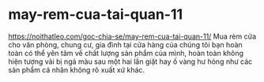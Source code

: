 # may-rem-cua-tai-quan-11
https://noithatleo.com/goc-chia-se/may-rem-cua-tai-quan-11/    Mua rèm cửa cho văn phòng, chung cư, gia đình tại cửa hàng của chúng tôi bạn hoàn toàn có thể yên tâm về chất lượng sản phẩm của mình, hoàn toàn không hiện tượng vải bị ngả màu sau một hai lần giặt hay ố vàng hư hỏng như các sản phẩm cá nhân không rõ xuất xứ khác.
